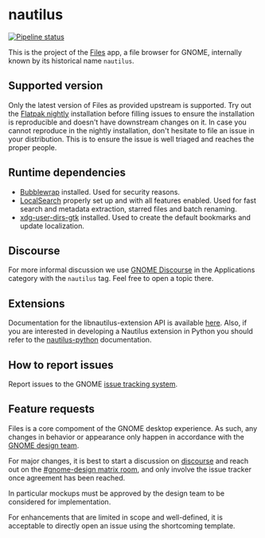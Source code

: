 # nautilus
[![Pipeline status](https://gitlab.gnome.org/GNOME/nautilus/badges/main/pipeline.svg)](https://gitlab.gnome.org/GNOME/nautilus/commits/main)

This is the project of the [Files](https://apps.gnome.org/Nautilus/) app, a file browser for
GNOME, internally known by its historical name `nautilus`.

## Supported version
Only the latest version of Files as provided upstream is supported. Try out the [Flatpak nightly](https://welcome.gnome.org/en/app/Nautilus/#installing-a-nightly-build) installation before filling issues to ensure the installation is reproducible and doesn't have downstream changes on it. In case you cannot reproduce in the nightly installation, don't hesitate to file an issue in your distribution. This is to ensure the issue is well triaged and reaches the proper people.

## Runtime dependencies
- [Bubblewrap](https://github.com/projectatomic/bubblewrap) installed. Used for security reasons.
- [LocalSearch](https://gitlab.gnome.org/GNOME/localsearch) properly set up and with all features enabled. Used for fast search and metadata extraction, starred files and batch renaming.
- [xdg-user-dirs-gtk](https://gitlab.gnome.org/GNOME/xdg-user-dirs-gtk) installed.  Used to create the default bookmarks and update localization.

## Discourse

For more informal discussion we use [GNOME Discourse](https://discourse.gnome.org/tags/nautilus) in the Applications category with the `nautilus` tag. Feel free to open a topic there.

## Extensions

Documentation for the libnautilus-extension API is available [here](https://gnome.pages.gitlab.gnome.org/nautilus/).  Also, if you are interested in developing a Nautilus extension in Python you should refer to the [nautilus-python](https://gnome.pages.gitlab.gnome.org/nautilus-python/) documentation.

## How to report issues

Report issues to the GNOME [issue tracking system](https://gitlab.gnome.org/GNOME/nautilus/issues).

## Feature requests

Files is a core compoment of the GNOME desktop experience. As such, any changes in behavior or appearance only happen in accordance with the [GNOME design team][design-team].

For major changes, it is best to start a discussion on [discourse] and reach out on the [#gnome-design matrix room][design-room], and only involve the issue tracker once agreement has been reached.

In particular mockups must be approved by the design team to be considered for implementation.

For enhancements that are limited in scope and well-defined, it is acceptable to directly open an issue using the shortcoming template.

[design-team]: https://gitlab.gnome.org/Teams/Design
[discourse]: https://discourse.gnome.org/tag/nautilus
[design-room]: https://matrix.to/#/#gnome-design:gnome.org
